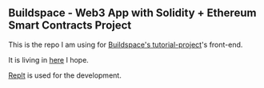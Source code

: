## Buildspace - Web3 App with Solidity + Ethereum Smart Contracts Project

This is the repo I am using for [Buildspace's tutorial-project](https://app.buildspace.so/projects/CO02cf0f1c-f996-4f50-9669-cf945ca3fb0b)'s front-end.

It is living in [here](https://waveportal-starter-project.gidorah1.repl.co) I hope.

[Replt](https://replit.com/@gidorah1/waveportal-starter-projec) is used for the development.
